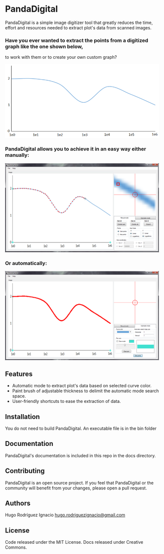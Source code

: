 ﻿# PandaDigital

PandaDigital is a simple image digitizer tool that greatly reduces the time, effort and resources 
needed to extract plot's data from scanned images.

### Have you ever wanted to extract the points from a digitized graph like the one shown below,
to work with them or to create your own custom graph?

![alt text](PandaDigital/Images/image-to-digitize.png "Image to digitize with PandaDigital")

### PandaDigital allows you to achieve it in an easy way either manually:

![alt text](PandaDigital/Images/image-manually-digitized.png "Image manually digitized with PandaDigital")

### Or automatically:

![alt text](PandaDigital/Images/image-automatically-digitized.png "Image automatically digitized with PandaDigital")

## Features
- Automatic mode to extract plot's data based on selected curve color.
- Paint brush of adjustable thickness to delimit the automatic mode search space.
- User-friendly shortcuts to ease the extraction of data.

## Installation
You do not need to build PandaDigital. An executable file is in the bin folder

## Documentation
PandaDigital's documentation is included in this repo in the docs directory.

## Contributing
PandaDigital is an open source project. If you feel that PandaDigital or the community
will benefit from your changes, please open a pull request.

## Authors
Hugo Rodríguez Ignacio hugo.rodriguezignacio@gmail.com

## License
Code released under the MIT License.
Docs released under Creative Commons.
